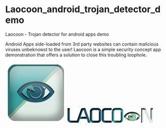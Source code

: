 # Laocoon_android_trojan_detector_demo
Laocoon - Trojan detector for android apps demo 

Android Apps side-loaded from 3rd party websites can contain
malicious viruses unbeknowst to the user! 
Laocoon is a simple security concept app demonstration that 
offers a solution to close this troubling loophole. 

<img src="laocoon_logo_i.png">
<img src="laocoon_logo_s.png">